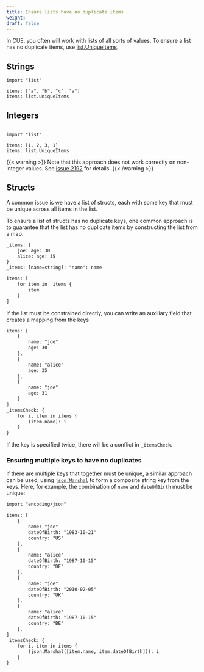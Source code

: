 ```yaml
---
title: Ensure lists have no duplicate items
weight:
draft: false
---
```


In CUE, you often will work with lists of all sorts of values. To ensure a list
has no duplicate items, use
[list.UniqueItems](https://pkg.go.dev/cuelang.org/go/pkg/list#UniqueItems).

## Strings

```{title="CUE"}
import "list"

items: ["a", "b", "c", "a"]
items: list.UniqueItems
```

## Integers

```{title="CUE"}

import "list"

items: [1, 2, 3, 1]
items: list.UniqueItems
```

{{< warning >}}
Note that this approach does not work correctly on non-integer values.
See [issue 2192](https://github.com/cue-lang/cue/issues/2192)
for details.
{{< /warning >}}

## Structs

A common issue is we have a list of structs, each with some key that must be
unique across all items in the list.

To ensure a list of structs has no duplicate keys, one common approach is to
guarantee that the list has no duplicate items by constructing the list from a
map.

```txt {title="CUE", hl_lines=["5"]}
_items: {
	joe: age: 30
	alice: age: 35
}
_items: [name=string]: "name": name

items: [
	for item in _items {
		item
	}
]
```

If the list must be constrained directly, you can write an auxiliary field that
creates a mapping from the keys

```txt {title="CUE", hl_lines=["15"]}
items: [
	{
		name: "joe"
		age: 30
	},
	{
		name: "alice"
		age: 35
	},
	{
		name: "joe"
		age: 31
	}
]
_itemsCheck: {
	for i, item in items {
		(item.name): i
	}
}
```

If the key is specified twice, there will be a conflict in `_itemsCheck`.

### Ensuring multiple keys to have no duplicates

If there are multiple keys that together must be unique, a similar approach can
be used, using
[`json.Marshal`](https://pkg.go.dev/cuelang.org/go/pkg/encoding/json)  to form a
composite string key from the keys. Here, for example, the combination of `name`
and `dateOfBirth` must be unique:

```txt {title=CUE, hl_lines=["27"]}
import "encoding/json"

items: [
	{
		name: "joe"
		dateOfBirth: "1983-10-21"
		country: "US"
	},
	{
		name: "alice"
		dateOfBirth: "1987-10-15"
		country: "DE"
	},
	{
		name: "joe"
		dateOfBirth: "2010-02-05"
		country: "UK"
	},
	{
		name: "alice"
		dateOfBirth: "1987-10-15"
		country: "BE"
	},
]
_itemsCheck: {
	for i, item in items {
		(json.Marshal([item.name, item.dateOfBirth])): i
	}
}
```
